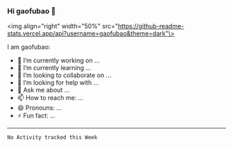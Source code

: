 ### Hi gaofubao 👋

<img align="right" width="50%" src="https://github-readme-stats.vercel.app/api?username=gaofubao&theme=dark"\>

I am gaofubao:

- 🔭 I’m currently working on ...
- 🌱 I’m currently learning ...
- 👯 I’m looking to collaborate on ...
- 🤔 I’m looking for help with ...
- 💬 Ask me about ...
- 📫 How to reach me: ...
- 😄 Pronouns: ...
- ⚡ Fun fact: ...

---


<!--START_SECTION:waka-->
```text
No Activity tracked this Week
```
<!--END_SECTION:waka-->
